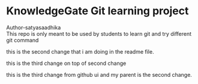 # KnowledgeGate Git learning project

Author-satyasaadhika
<br>
This repo is only meant to be used by students to learn git and try different git command

this is the second change that i am doing in the readme file.

this is the third change on top of second change

this is the third change from github ui and my parent is the second change.
